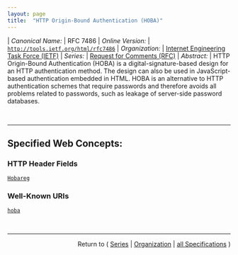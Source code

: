 ```yaml
---
layout: page
title:  "HTTP Origin-Bound Authentication (HOBA)"
---
```


| *Canonical Name:* | RFC 7486
| *Online Version:* | [`http://tools.ietf.org/html/rfc7486`](http://tools.ietf.org/html/rfc7486)
| *Organization:* | [Internet Engineering Task Force (IETF)](..  "List of specification series by this organization")
| *Series:* | [Request for Comments (RFC)](.  "List of specifications in this series")
| *Abstract:* | HTTP Origin-Bound Authentication (HOBA) is a digital-signature-based design for an HTTP authentication method. The design can also be used in JavaScript-based authentication embedded in HTML. HOBA is an alternative to HTTP authentication schemes that require passwords and therefore avoids all problems related to passwords, such as leakage of server-side password databases.

<br/>
<hr/>

## Specified Web Concepts:

### HTTP Header Fields

[`Hobareg`](/concepts/http-header/Hobareg "The server MUST add a header field to the response message when the registration has succeeded in order to indicate the new state. The header to be used is &#34;Hobareg&#34;, and the value when registration has succeeded is to be &#34;regok&#34;. When registration is in an intermediate state (e.g., on an HTTP response for an interstitial page), the server MAY add this header with a value of &#34;reginwork&#34;.")

### Well-Known URIs

[`hoba`](/concepts/well-known-uri/hoba "HOBA-http uses a well-known URI &#34;hoba&#34; as a base URI for performing many tasks: &#34;https://www.example.com/.well-known/hoba&#34;. These URIs are based on the name of the host that the HTTP client is accessing.")



<br/>
<hr/>

<p style="text-align: right">Return to ( <a href="./">Series</a> | <a href="../">Organization</a> | <a href="../../">all Specifications</a> )</p>